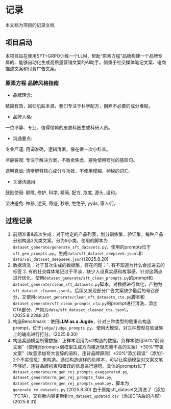 # 记录

本文档为项目的记录文档

## 项目启动

本项目旨在使用SFT+GRPO训练一个LLM，帮助“原素方程”品牌构建一个品牌专属的、能够自动化生成高质量营销文案的AI助手。侧重于社交媒体笔记文案、电商描述文案和付费广告文案。

### 原素方程 品牌风格指南
- 品牌理念: 

精简有效，回归肌肤本源。我们专注于科学配方，摒弃不必要的成分堆砌。

- 品牌人格: 

一位冷静、专业、值得信赖的皮肤科医生或科研人员。

- 沟通要点:

专业严谨: 用词准确，逻辑清晰，像在做一次小科普。

冷静客观: 专注于解决方案，不贩卖焦虑，避免使用夸张的感叹句。

透明真诚: 清晰解释核心成分与功效，不使用模糊、神秘的词汇。

- 关键词选用:

鼓励使用: 屏障, 修护, 科学, 精简, 配方, 浓度, 源头, 温和。

坚决避免: 神器, 逆天, 奇迹, 秒杀, 绝绝子, yyds, 家人们。

## 过程记录

1. 前期准备&首次生成：对于给定的产品列表，划分训练集、验证集，每种产品分别构造3大类文案，分为9小类。使用的脚本为`dataset_generate/generate_sft_datasets.py`，使用的prompts位于`sft_gen_prompts.py`。生成`data/sft_dataset_deepseek.jsonl`和`data/val_dataset_deepseek.jsonl`(2025.8.20)
2. 数据清洗：对于首次生成的数据集，存在问题：1. 有不知道为什么会加进去的标签 2. 有的社交媒体笔记过于平淡，缺少人设真实感和故事感。针对这两点进行优化，使用`dataset_generate/sft_clean_prompts.py`的prompt和`dataset_generate/clean_sft_datasets.py`脚本，对数据进行优化，产物为`sft_dataset_cleaned.jsonl`。后续又发现部分广告文案缺少最后的号召部分，又使用`dataset_generate/clean_sft_datasets_cta.py`脚本和`dataset_generate/sft_clean_prompts_cta.py`的prompt进行清洗，添加CTA部分，产物为`data/sft_dataset_cleaned_cta.jsonl`。(2025.8.22&8.31)
3. 构造Benchmark：使用**LLM as a Jugde**，针对三种类型的侧重点构造prompt，位于`judge/judge_prompts.py`。使用大模型，对三种模型在验证集上的输出进行打分。(2025.8.30)
4. 构造奖励模型所需数据：正样本沿用为sft构造的数据。负样本使用50%“削弱文案”（使用弱prompt+弱模型生成方向接近但质量不高的文案）+30%“夸张文案”（故意添加夸大言辞的语料，违背品牌原则）+20%“添加错误”（添加1-2个不实信息）来构造。通过构造这样的负样本，可以让奖励模型对文案文笔不够好、违背品牌初衷和错误的信息进行惩罚。具体的prompts位于`dataset_generate/rm_gen_rej_prompts_exaggerated.py`, `dataset_generate/rm_gen_rej_prompts_fake.py`, `dataset_generate/rm_gen_rej_prompts_weak.py`，脚本为`generate_rm_datasets.py` (2025.8.30)
   由于原始sft_dataset又清洗了（添加了CTA），又将新内容更新到`rm_dataset_updated.csv`（添加CTA后的内容）(2025.8.31)
